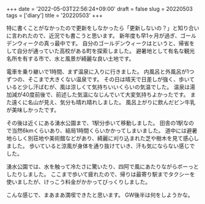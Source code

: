 +++
date = '2022-05-03T22:56:24+09:00'
draft = false
slug = 20220503
tags = ['diary']
title = '20220503'
+++

特に書くことがなかったので更新をしなかったら「更新しないの？」と知り合いに言われたので、近況でも書こうと思います。
新年度も早1ヶ月が過ぎ、ゴールデンウィークの真っ最中です。
自分のゴールデンウィークはというと、帰省をして自分が通っていた高校がある町を探索しました。
避暑地として有名な観光名所を有する市で、水と風景が綺麗な良い土地です。

電車を乗り継いで1時間、まず温泉に入りに行きました。
内風呂と外風呂が1つずつの、そこまで大きくない温泉です。
その日は晴天で日差しが強く、歩いていると少し汗ばむが、風は涼しくて気持ちいいくらいの気温でした。
温泉は湯加減が40度前後で、前述した気温になじんでいて大変気持ちよかったです。
また遠くに名山が見え、気分も晴れ晴れしました。
風呂上がりに飲んだビン牛乳が美味しかったです。

その後は近くにある湧水公園まで、1駅分歩いて移動しました。
田舎の1駅なので当然6kmくらいあり、結局1時間くらいかかってしまいました。
道中には避暑地らしく別荘地や美術館などがあり、綺麗に刈り込まれた芝や樹木を見て感心しました。
歩いていると涼風が身体を通り抜けていき、汗も気にならない感じでした。

湧水公園では、水を触って冷たさに驚いたり、四阿で風にあたりながらボーっとしたりしました。
ここまで歩いて疲れたので、帰りは最寄り駅までタクシーを使いましたが、けっこう料金がかかってびっくりしました。

こんな感じで、まあまあ満喫できたと思います。
GW後半は何をしようかな。
